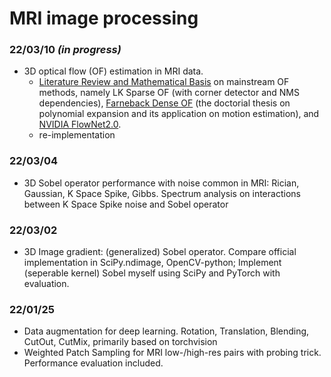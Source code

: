 # MRI image processing

### 22/03/10 *(in progress)*
- 3D optical flow (OF) estimation in MRI data.
  - [Literature Review and Mathematical Basis](https://www.overleaf.com/read/ngfjjdvhzpcd) on mainstream OF methods, namely LK Sparse OF (with corner detector and NMS dependencies), [Farneback Dense OF](https://www.researchgate.net/publication/34757182_Polynomial_Expansion_for_Orientation_and_Motion_Estimation) (the doctorial thesis on polynomial expansion and its application on motion estimation), and [NVIDIA FlowNet2.0](https://github.com/NVIDIA/flownet2-pytorch).
  - re-implementation

### 22/03/04
- 3D Sobel operator performance with noise common in MRI: Rician, Gaussian, K Space Spike, Gibbs. Spectrum analysis on interactions between K Space Spike noise and Sobel operator

### 22/03/02
- 3D Image gradient: (generalized) Sobel operator. Compare official implementation in SciPy.ndimage, OpenCV-python; Implement (seperable kernel) Sobel myself using SciPy and PyTorch with evaluation.

### 22/01/25 
- Data augmentation for deep learning. Rotation, Translation, Blending, CutOut, CutMix, primarily based on torchvision
- Weighted Patch Sampling for MRI low-/high-res pairs with probing trick. Performance evaluation included.
